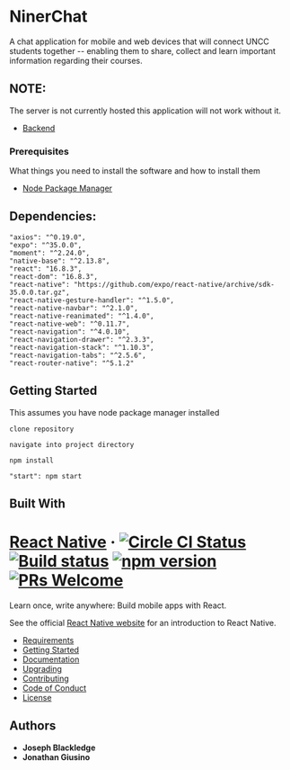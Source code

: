 # NinerChat

A chat application for mobile and web devices that will connect UNCC students together -- enabling them to share, collect and learn important information regarding their courses.

## NOTE:
The server is not currently hosted this application will not work without it.
- [Backend](https://github.com/jgiusino/ninerChat-Front.git)
### Prerequisites

What things you need to install the software and how to install them

- [Node Package Manager](https://nodejs.org/en/)
## Dependencies:

    "axios": "^0.19.0",
    "expo": "^35.0.0",
    "moment": "^2.24.0",
    "native-base": "^2.13.8",
    "react": "16.8.3",
    "react-dom": "16.8.3",
    "react-native": "https://github.com/expo/react-native/archive/sdk-35.0.0.tar.gz",
    "react-native-gesture-handler": "^1.5.0",
    "react-native-navbar": "^2.1.0",
    "react-native-reanimated": "^1.4.0",
    "react-native-web": "^0.11.7",
    "react-navigation": "^4.0.10",
    "react-navigation-drawer": "^2.3.3",
    "react-navigation-stack": "^1.10.3",
    "react-navigation-tabs": "^2.5.6",
    "react-router-native": "^5.1.2"
## Getting Started

This assumes you have node package manager installed

```
clone repository
```

```
navigate into project directory
```

```
npm install
```

```
"start": npm start
```

## Built With

# [React Native](https://facebook.github.io/react-native/) &middot; [![Circle CI Status](https://circleci.com/gh/facebook/react-native.svg?style=shield)](https://circleci.com/gh/facebook/react-native) [![Build status](https://ci.appveyor.com/api/projects/status/g8d58ipi3auqdtrk/branch/master?svg=true)](https://ci.appveyor.com/project/facebook/react-native/branch/master) [![npm version](https://badge.fury.io/js/react-native.svg)](https://badge.fury.io/js/react-native) [![PRs Welcome](https://img.shields.io/badge/PRs-welcome-brightgreen.svg)](CONTRIBUTING.md#pull-requests)

Learn once, write anywhere: Build mobile apps with React.

See the official [React Native website](https://facebook.github.io/react-native/) for an introduction to React Native.

- [Requirements](#requirements)
- [Getting Started](#building-your-first-react-native-app)
- [Documentation](#full-documentation)
- [Upgrading](https://facebook.github.io/react-native/docs/upgrading)
- [Contributing](#join-the-react-native-community)
- [Code of Conduct](./CODE_OF_CONDUCT.md)
- [License](#license)

## Authors

- **Joseph Blackledge** 
- **Jonathan Giusino** 
